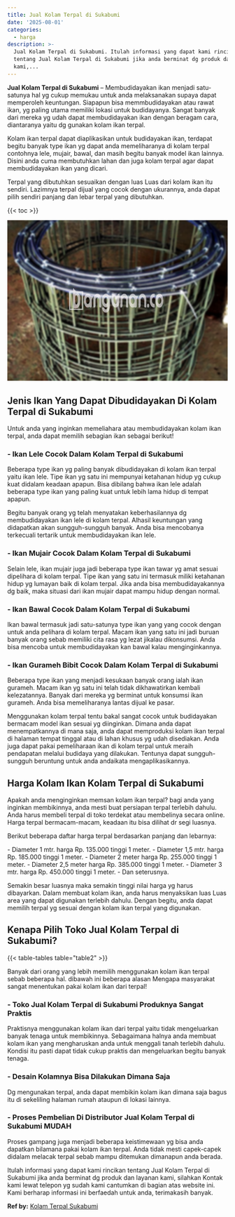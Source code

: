 ```yaml
---
title: Jual Kolam Terpal di Sukabumi
date: '2025-08-01'
categories:
  - harga
description: >-
  Jual Kolam Terpal di Sukabumi. Itulah informasi yang dapat kami rincikan
  tentang Jual Kolam Terpal di Sukabumi jika anda berminat dg produk dan layanan
  kami,...
---
```


**Jual Kolam Terpal di Sukabumi** – Membudidayakan ikan menjadi satu-satunya hal yg cukup memukau untuk anda melaksanakan supaya dapat memperoleh keuntungan. Siapapun bisa memmbudidayakan atau rawat ikan, yg paling utama memiliki lokasi untuk budidayanya. Sangat banyak dari mereka yg udah dapat membudidayakan ikan dengan beragam cara, diantaranya yaitu dg gunakan kolam ikan terpal.

Kolam ikan terpal dapat diaplikasikan untuk budidayakan ikan, terdapat begitu banyak type ikan yg dapat anda memeliharanya di kolam terpal contohnya lele, mujair, bawal, dan masih begitu banyak model ikan lainnya. Disini anda cuma membutuhkan lahan dan juga kolam terpal agar dapat membudidayakan ikan yang dicari.

Terpal yang dibutuhkan sesuaikan dengan luas Luas dari kolam ikan itu sendiri. Lazimnya terpal dijual yang cocok dengan ukurannya, anda dapat pilih sendiri panjang dan lebar terpal yang dibutuhkan.

{{< toc >}}

![Jual Kolam Terpal di Sukabumi](/images/jual-kolam-terpal-60.png)

## Jenis Ikan Yang Dapat Dibudidayakan Di Kolam Terpal di Sukabumi

Untuk anda yang inginkan memeliahara atau membudidayakan kolam ikan terpal, anda dapat memilih sebagian ikan sebagai berikut!

### \- Ikan Lele Cocok Dalam Kolam Terpal di Sukabumi

Beberapa type ikan yg paling banyak dibudidayakan di kolam ikan terpal yaitu ikan lele. Tipe ikan yg satu ini mempunyai ketahanan hidup yg cukup kuat didalam keadaan apapun. Bisa dibilang bahwa ikan lele adalah beberapa type ikan yang paling kuat untuk lebih lama hidup di tempat apapun.

Begitu banyak orang yg telah menyatakan keberhasilannya dg membudidayakan ikan lele di kolam terpal. Alhasil keuntungan yang didapatkan akan sungguh-sungguh banyak. Anda bisa mencobanya terkecuali tertarik untuk membudidayakan ikan lele.

### \- Ikan Mujair Cocok Dalam Kolam Terpal di Sukabumi

Selain lele, ikan mujair juga jadi beberapa type ikan tawar yg amat sesuai dipelihara di kolam terpal. Tipe ikan yang satu ini termasuk miliki ketahanan hidup yg lumayan baik di kolam terpal. Jika anda bisa membudidayakannya dg baik, maka situasi dari ikan mujair dapat mampu hidup dengan normal.

### \- Ikan Bawal Cocok Dalam Kolam Terpal di Sukabumi

Ikan bawal termasuk jadi satu-satunya type ikan yang yang cocok dengan untuk anda pelihara di kolam terpal. Macam ikan yang satu ini jadi buruan banyak orang sebab memiliki cita rasa yg lezat jikalau dikonsumsi. Anda bisa mencoba untuk membudidayakan kan bawal kalau menginginkannya.

### \- Ikan Gurameh Bibit Cocok Dalam Kolam Terpal di Sukabumi

Beberapa type ikan yang menjadi kesukaan banyak orang ialah ikan gurameh. Macam ikan yg satu ini telah tidak dikhawatirkan kembali kelezatannya. Banyak dari mereka yg berminat untuk konsumsi ikan gurameh. Anda bisa memeliharanya lantas dijual ke pasar.

Menggunakan kolam terpal tentu bakal sangat cocok untuk budidayakan bermacam model ikan sesuai yg diinginkan. Dimana anda dapat menempatkannya di mana saja, anda dapat memproduksi kolam ikan terpal di halaman tempat tinggal atau di lahan khusus yg udah disediakan. Anda juga dapat pakai pemeliharaan ikan di kolam terpal untuk meraih pendapatan melalui budidaya yang dilakukan. Tentunya dapat sungguh-sungguh beruntung untuk anda andaikata mengaplikasikannya.

## Harga Kolam Ikan Kolam Terpal di Sukabumi

Apakah anda menginginkan memsan kolam ikan terpal? bagi anda yang inginkan membikinnya, anda mesti buat persiapan terpal terlebih dahulu. Anda harus membeli terpal di toko terdekat atau membelinya secara online. Harga terpal bermacam-macam, keadaan itu bisa dilihat dr segi luasnya.

Berikut beberapa daftar harga terpal berdasarkan panjang dan lebarnya:

\- Diameter 1 mtr. harga Rp. 135.000 tinggi 1 meter. - Diameter 1,5 mtr. harga Rp. 185.000 tinggi 1 meter. - Diameter 2 meter harga Rp. 255.000 tinggi 1 meter. - Diameter 2,5 meter harga Rp. 385.000 tinggi 1 meter. - Diameter 3 mtr. harga Rp. 450.000 tinggi 1 meter. - Dan seterusnya.

Semakin besar luasnya maka semakin tinggi nilai harga yg harus dibayarkan. Dalam membuat kolam ikan, anda harus menyaksikan luas Luas area yang dapat digunakan terlebih dahulu. Dengan begitu, anda dapat memilih terpal yg sesuai dengan kolam ikan terpal yang digunakan.

## Kenapa Pilih Toko Jual Kolam Terpal di Sukabumi?

{{< table-tables table="table2" >}}

Banyak dari orang yang lebih memilih menggunakan kolam ikan terpal sebab beberapa hal. dibawah ini beberapa alasan Mengapa masyarakat sangat menentukan pakai kolam ikan dari terpal!

### \- Toko Jual Kolam Terpal di Sukabumi Produknya Sangat Praktis

Praktisnya menggunakan kolam ikan dari terpal yaitu tidak mengeluarkan banyak tenaga untuk membikinnya. Sebagaimana halnya anda membuat kolam ikan yang mengharuskan anda untuk menggali tanah terlebih dahulu. Kondisi itu pasti dapat tidak cukup praktis dan mengeluarkan begitu banyak tenaga.

### \- Desain Kolamnya Bisa Dilakukan Dimana Saja

Dg mengunakan terpal, anda dapat membikin kolam ikan dimana saja bagus itu di sekeliling halaman rumah ataupun di lokasi lainnya.

### \- Proses Pembelian Di Distributor Jual Kolam Terpal di Sukabumi MUDAH

Proses gampang juga menjadi beberapa keistimewaan yg bisa anda dapatkan bilamana pakai kolam ikan terpal. Anda tidak mesti capek-capek didalam melacak terpal sebab mampu ditemukan dimanapun anda berada.

Itulah informasi yang dapat kami rincikan tentang Jual Kolam Terpal di Sukabumi jika anda berminat dg produk dan layanan kami, silahkan Kontak kami lewat telepon yg sudah kami cantumkan di bagian atas website ini. Kami berharap informasi ini berfaedah untuk anda, terimakasih banyak.

**Ref by:** [Kolam Terpal Sukabumi](https://id.wikipedia.org/wiki/Kolam)
